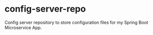 # config-server-repo
Config server repository to store configuration files for my Spring Boot Microservice App.
